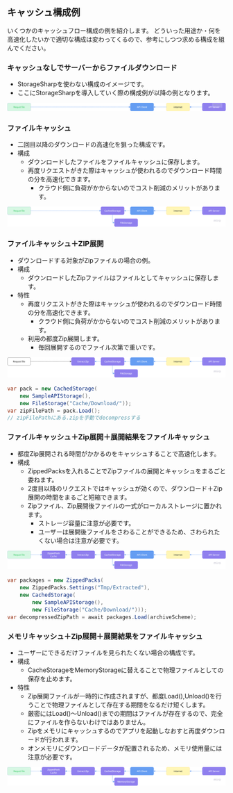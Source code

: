 ## キャッシュ構成例

いくつかのキャッシュフロー構成の例を紹介します。
どういった用途か・何を高速化したいかで適切な構成は変わってくるので、参考にしつつ求める構成を組んでください。

### キャッシュなしでサーバーからファイルダウンロード

- StorageSharpを使わない構成のイメージです。
- ここにStorageSharpを導入していく際の構成例が以降の例となります。

![image](./img/550e8400-e29b-41d4-a716-446655440000.png)

### ファイルキャッシュ

- 二回目以降のダウンロードの高速化を狙った構成です。
- 構成
  - ダウンロードしたファイルをファイルキャッシュに保存します。
  - 再度リクエストがきた際はキャッシュが使われるのでダウンロード時間の分を高速化できます。
    - クラウド側に負荷がかからないのでコスト削減のメリットがあります。

![image](./img/550e8400-e29b-41d4-a716-446655440001.png)

### ファイルキャッシュ＋ZIP展開

- ダウンロードする対象がZipファイルの場合の例。
- 構成
  - ダウンロードしたZipファイルはファイルとしてキャッシュに保存します。
- 特性
  - 再度リクエストがきた際はキャッシュが使われるのでダウンロード時間の分を高速化できます。
    - クラウド側に負荷がかからないのでコスト削減のメリットがあります。
  - 利用の都度Zip展開します。
    - 毎回展開するのでファイル次第で重いです。

![image](./img/550e8400-e29b-41d4-a716-446655440002.png)

```csharp
var pack = new CachedStorage(
    new SampleAPIStorage(),
    new FileStorage("Cache/Download/"));
var zipFilePath = pack.Load();
// zipFilePathにある.zipを手動でdecompressする
```

### ファイルキャッシュ＋Zip展開＋展開結果をファイルキャッシュ

- 都度Zip展開される時間がかかるのをキャッシュすることで高速化します。
- 構成
  - ZippedPacksを入れることでZipファイルの展開とキャッシュをまるごと委ねます。
  - 2度目以降のリクエストではキャッシュが効くので、ダウンロード＋Zip展開の時間をまるごと短縮できます。
  - Zipファイル、Zip展開後ファイルの一式がローカルストレージに置かれます。
    - ストレージ容量に注意が必要です。
    - ユーザーは展開後ファイルをさわることができるため、さわられたくない場合は注意が必要です。


![image](./img/550e8400-e29b-41d4-a716-446655440003.png)

```csharp
var packages = new ZippedPacks(
    new ZippedPacks.Settings("Tmp/Extracted"),
    new CachedStorage(
        new SampleAPIStorage(),
        new FileStorage("Cache/Download/")));
var decompressedZipPath = await packages.Load(archiveScheme);
```

### メモリキャッシュ＋Zip展開＋展開結果をファイルキャッシュ

- ユーザーにできるだけファイルを見られたくない場合の構成です。
- 構成
  - CacheStorageをMemoryStorageに替えることで物理ファイルとしての保存を止めます。
- 特性
  - Zip展開ファイルが一時的に作成されますが、都度Load(),Unload()を行うことで物理ファイルとして存在する期間をなるだけ短くします。
  - 厳密にはLoad()～Unload()までの期間はファイルが存在するので、完全にファイルを作らないわけではありません。
  - Zipをメモリにキャッシュするのでアプリを起動しなおすと再度ダウンロードが行われます。
  - オンメモリにダウンロードデータが配置されるため、メモリ使用量には注意が必要です。

![image](./img/550e8400-e29b-41d4-a716-446655440004.png)


